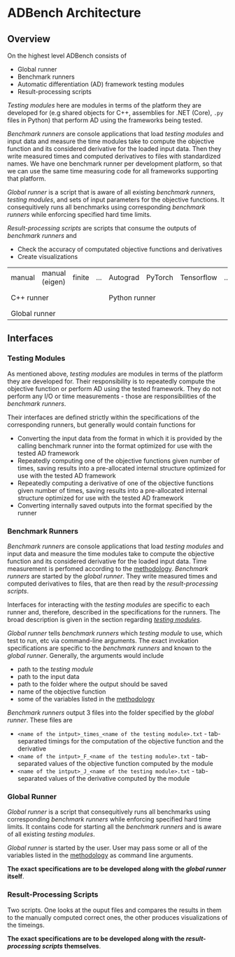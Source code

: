 # ADBench Architecture

## Overview

On the highest level ADBench consists of
- Global runner
- Benchmark runners
- Automatic differentiation (AD) framework testing modules
- Result-processing scripts

_Testing modules_ here are modules in terms of the platform they are developed for (e.g shared objects for C++, assemblies for .NET (Core), `.py` files in Python) that perform AD using the frameworks being tested.

_Benchmark runners_ are console applications that load _testing modules_ and input data and measure the time modules take to compute the objective function and its considered derivative for the loaded input data. Then they write measured times and computed derivatives to files with standardized names. We have one benchmark runner per development platform, so that we can use the same time measuring code for all frameworks supporting that platform.

_Global runner_ is a script that is aware of all existing _benchmark runners_, _testing modules_, and sets of input parameters for the objective functions. It consequitively runs all benchmarks using corresponding _benchmark runners_ while enforcing specified hard time limits.

_Result-processing scripts_ are scripts that consume the outputs of _benchmark runners_ and
- Check the accuracy of computated objective functions and derivatives
- Create visualizations

<table>
  <tr>
    <td>manual</td>
    <td>manual (eigen)</td>
    <td>finite</td>
    <td>...</td>
    <td>Autograd</td>
    <td>PyTorch</td>
    <td>Tensorflow</td>
    <td>...</td>
    <td>DiffSharp</td>
    <td>...</td>
    <td>Zygote</td>
    <td>...</td>
  </tr>
  <tr>
    <td colspan="4">C++ runner</td>
    <td colspan="4">Python runner</td>
    <td colspan="2">.NET runner</td>
    <td colspan="2">Julia runner</td>
  </tr>
  <tr>
    <td colspan="12">Global runner</td>
  </tr>
</table>

## Interfaces

### Testing Modules

As mentioned above, _testing modules_ are modules in terms of the platform they are developed for. Their responsibility is to repeatedly compute the objective function or perform AD using the tested framework. They do not perform any I/O or time measurements - those are responsibilities of the _benchmark runners_.

Their interfaces are defined strictly within the specifications of the corresponding runners, but generally would contain functions for
- Converting the input data from the format in which it is provided by the calling benchmark runner into the format optimized for use with the tested AD framework
- Repeatedly computing one of the objective functions given number of times, saving results into a pre-allocated internal structure optimized for use with the tested AD framework
- Repeatedly computing a derivative of one of the objective functions given number of times, saving results into a pre-allocated internal structure optimized for use with the tested AD framework
- Converting internally saved outputs into the format specified by the runner

### Benchmark Runners

_Benchmark runners_ are console applications that load _testing modules_ and input data and measure the time modules take to compute the objective function and its considered derivative for the loaded input data. Time measurement is perfomed according to the [methodology](Methodology.md). _Benchmark runners_ are started by the _global runner_. They write measured times and computed derivatives to files, that are then read by the _result-processing scripts_.

Interfaces for interacting with the _testing modules_ are specific to each runner and, therefore, described in the specifications for the runners. The broad description is given in the section regarding [_testing modules_](#testing-modules).

_Global runner_ tells _benchmark runners_ which _testing module_ to use, which test to run, etc via command-line arguments. The exact invokation specifications are specific to the _benchmark runners_ and known to the _global runner_. Generally, the arguments would include
- path to the _testing module_
- path to the input data
- path to the folder where the output should be saved
- name of the objective function
- some of the variables listed in the [methodology](Methodology.md)

_Benchmark runners_ output 3 files into the folder specified by the _global runner_. These files are
- `<name of the intput>_times_<name of the testing module>.txt` - tab-separated timings for the computation of the objective function and the derivative
- `<name of the intput>_F_<name of the testing module>.txt` - tab-separated values of the objective function computed by the module
- `<name of the intput>_J_<name of the testing module>.txt` - tab-separated values of the derivative computed by the module

### Global Runner

_Global runner_ is a script that consequitively runs all benchmarks using corresponding _benchmark runners_ while enforcing specified hard time limits.
It contains code for starting all the _benchmark runners_ and is aware of all existing _testing modules_.

_Global runner_ is started by the user. User may pass some or all of the variables listed in the [methodology](Methodology.md) as command line arguments.

__The exact specifications are to be developed along with the _global runner_ itself__.

### Result-Processing Scripts

Two scripts. One looks at the ouput files and compares the results in them to the manually computed correct ones, the other produces visualizations of the timeings.

__The exact specifications are to be developed along with the _result-processing scripts_ themselves__.